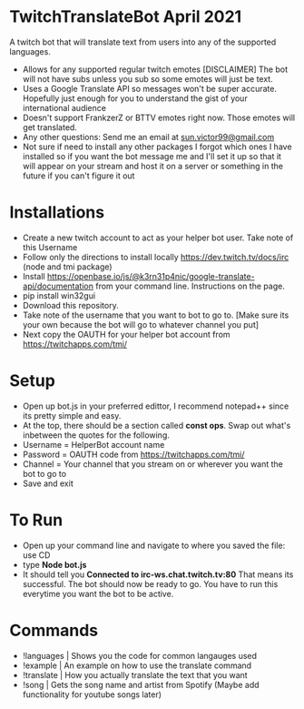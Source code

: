 # TwitchTranslateBot April 2021
A twitch bot that will translate text from users into any of the supported languages.
- Allows for any supported regular twitch emotes [DISCLAIMER] The bot will not have subs unless you sub so some emotes will just be text.
- Uses a Google Translate API so messages won't be super accurate. Hopefully just enough for you to understand the gist of your international audience
- Doesn't support FrankzerZ or BTTV emotes right now. Those emotes will get translated.
- Any other questions: Send me an email at sun.victor99@gmail.com 
- Not sure if need to install any other packages I forgot which ones I have installed so if you want the bot message me and I'll set it up so that it will appear on your stream and host it on a server or something in the future if you can't figure it out


# Installations
- Create a new twitch account to act as your helper bot user. Take note of this Username
- Follow only the directions to install locally https://dev.twitch.tv/docs/irc (node and tmi package)
- Install https://openbase.io/js/@k3rn31p4nic/google-translate-api/documentation from your command line. Instructions on the page.
- pip install win32gui
- Download this repository.
- Take note of the username that you want to bot to go to. [Make sure its your own because the bot will go to whatever channel you put]
- Next copy the OAUTH for your helper bot account from https://twitchapps.com/tmi/

# Setup
- Open up bot.js in your preferred edittor, I recommend notepad++ since its pretty simple and easy.
- At the top, there should be a section called **const ops**. Swap out what's inbetween the quotes for the following.
- Username = HelperBot account name 
- Password = OAUTH code from https://twitchapps.com/tmi/
- Channel = Your channel that you stream on or wherever you want the bot to go to
- Save and exit

# To Run
- Open up your command line and navigate to where you saved the file: use CD
- type **Node bot.js** 
- It should tell you **Connected to irc-ws.chat.twitch.tv:80** That means its successful. The bot should now be ready to go. You have to run this everytime you want the bot to be active.

# Commands
- !languages | Shows you the code for common langauges used
- !example | An example on how to use the translate command
- !translate | How you actually translate the text that you want
- !song | Gets the song name and artist from Spotify (Maybe add functionality for youtube songs later)
